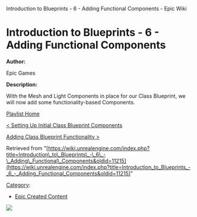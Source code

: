 Introduction to Blueprints - 6 - Adding Functional Components - Epic Wiki                    

Introduction to Blueprints - 6 - Adding Functional Components
=============================================================

**Author:**

Epic Games

**Description:**

With the Mesh and Light Components in place for our Class Blueprint, we will now add some functionality-based Components.

[Playlist Home](/Category:Epic_Video_Playlists "Category:Epic Video Playlists")

[< Setting Up Initial Class Blueprint Components](/Introduction_to_Blueprints_-_5_-_Setting_Up_Initial_Class_Blueprint_Components "Introduction to Blueprints - 5 - Setting Up Initial Class Blueprint Components")

[Adding Class Blueprint Functionality >](/Introduction_to_Blueprints_-_7_-_Adding_Class_Blueprint_Functionality "Introduction to Blueprints - 7 - Adding Class Blueprint Functionality")

Retrieved from "[https://wiki.unrealengine.com/index.php?title=Introduction\_to\_Blueprints\_-\_6\_-\_Adding\_Functional\_Components&oldid=11215](https://wiki.unrealengine.com/index.php?title=Introduction_to_Blueprints_-_6_-_Adding_Functional_Components&oldid=11215)"

[Category](/Special:Categories "Special:Categories"):

*   [Epic Created Content](/Category:Epic_Created_Content "Category:Epic Created Content")

  ![](https://tracking.unrealengine.com/track.png)